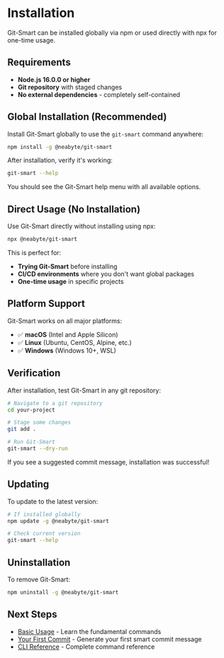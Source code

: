 # Installation

Git-Smart can be installed globally via npm or used directly with npx for one-time usage.

## Requirements

- **Node.js 16.0.0 or higher**
- **Git repository** with staged changes
- **No external dependencies** - completely self-contained

## Global Installation (Recommended)

Install Git-Smart globally to use the `git-smart` command anywhere:

```bash
npm install -g @neabyte/git-smart
```

After installation, verify it's working:

```bash
git-smart --help
```

You should see the Git-Smart help menu with all available options.

## Direct Usage (No Installation)

Use Git-Smart directly without installing using npx:

```bash
npx @neabyte/git-smart
```

This is perfect for:
- **Trying Git-Smart** before installing
- **CI/CD environments** where you don't want global packages
- **One-time usage** in specific projects

## Platform Support

Git-Smart works on all major platforms:

- ✅ **macOS** (Intel and Apple Silicon)
- ✅ **Linux** (Ubuntu, CentOS, Alpine, etc.)
- ✅ **Windows** (Windows 10+, WSL)

## Verification

After installation, test Git-Smart in any git repository:

```bash
# Navigate to a git repository
cd your-project

# Stage some changes
git add .

# Run Git-Smart
git-smart --dry-run
```

If you see a suggested commit message, installation was successful!

## Updating

To update to the latest version:

```bash
# If installed globally
npm update -g @neabyte/git-smart

# Check current version
git-smart --help
```

## Uninstallation

To remove Git-Smart:

```bash
npm uninstall -g @neabyte/git-smart
```

## Next Steps

- [Basic Usage](basic-usage.md) - Learn the fundamental commands
- [Your First Commit](first-commit.md) - Generate your first smart commit message
- [CLI Reference](../user-guide/cli-reference.md) - Complete command reference